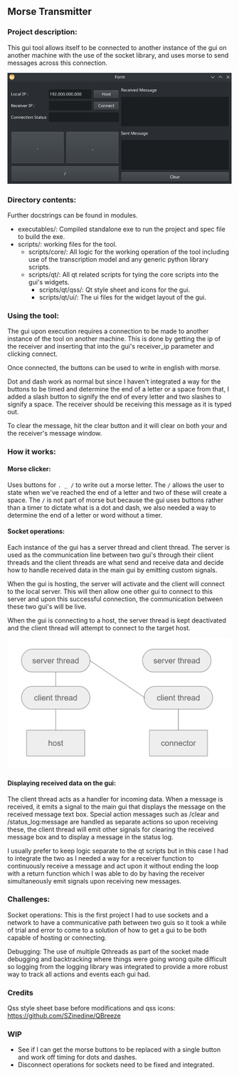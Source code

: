 ## Morse Transmitter

### Project description:
This gui tool allows itself to be connected to another instance of the gui on
another machine with the use of the socket library, and uses morse to send
messages across this connection.

<img src="/_readme_images/morse_transmitter_gui.png" alt="morse_transmitter_gui" width="700"/>

### Directory contents:
Further docstrings can be found in modules.

- executables/: Compiled standalone exe to run the project and spec file to build
the exe.
- scripts/: working files for the tool.
  - scripts/core/: All logic for the working operation of the tool including use of the transcription model and any generic python library scripts.
  - scripts/qt/: All qt related scripts for tying the core scripts into the gui's widgets.
    - scripts/qt/qss/: Qt style sheet and icons for the gui.
    - scripts/qt/ui/: The ui files for the widget layout of the gui.

### Using the tool:
The gui upon execution requires a connection to be made to another instance of
the tool on another machine. This is done by getting the ip of the receiver
and inserting that into the gui's receiver_ip parameter and clicking connect.

Once connected, the buttons can be used to write in english with morse.

Dot and dash work as normal but since I haven't integrated a way for the buttons
to be timed and determine the end of a letter or a space from that, I added 
a slash button to signify the end of every letter and two slashes to signify a
space. The receiver should be receiving this message as it is typed out.

To clear the message, hit the clear button and it will clear on both your and
the receiver's message window.

### How it works:

#### Morse clicker:
Uses buttons for `. _ /` to write out a morse letter. 
The `/` allows the user to state when we've reached the end of 
a letter and two of these will create a space.
The `/` is not part of morse but because the gui uses buttons rather than a 
timer to dictate what is a dot and dash, we also needed a way to determine the
end of a letter or word without a timer.

#### Socket operations:
Each instance of the gui has a server thread and client thread. 
The server is used as the communication line between two gui's through their
client threads and the client threads are what send and receive data and decide 
how to handle received data in the main gui by emitting custom signals.

When the gui is hosting, the server will activate and the client will connect to 
the local server. This will then allow one other gui to connect to this server 
and upon this successful connection, the communication between these two gui's 
will be live.

When the gui is connecting to a host, the server thread is kept deactivated and 
the client thread will attempt to connect to the target host.

[//]: # (insert some drawn image diagram of this)
<img src="/_readme_images/server_client_diagram.png" alt="server_client_diagram" width="700"/>

#### Displaying received data on the gui:
The client thread acts as a handler for incoming data. When a message is 
received, it emits a signal to the main gui that displays the message on 
the received message text box. Special action messages such as /clear and 
/status_log:message are handled as separate actions so upon receiving these,
the client thread will emit other signals for clearing the received message box
and to display a message in the status log.

I usually prefer to keep logic separate to the qt scripts but in this case
I had to integrate the two as I needed a way for a receiver function to 
continuously receive a message and act upon it without ending the loop 
with a return function which I was able to do by having the receiver 
simultaneously emit signals upon receiving new messages.

### Challenges:
Socket operations: This is the first project I had to use sockets and a network to have a 
communicative path between two guis so it took a while of trial and error to
come to a solution of how to get a gui to be both capable of hosting or 
connecting.

Debugging: The use of multiple Qthreads as part of the socket made debugging and 
backtracking where things were going wrong quite difficult so logging from the 
logging library was integrated to provide a more robust way to track all actions
and events each gui had.

### Credits
Qss style sheet base before modifications and qss icons: 
https://github.com/SZinedine/QBreeze

### WIP
- See if I can get the morse buttons to be replaced with a single button and
work off timing for dots and dashes.
- Disconnect operations for sockets need to be fixed and integrated.